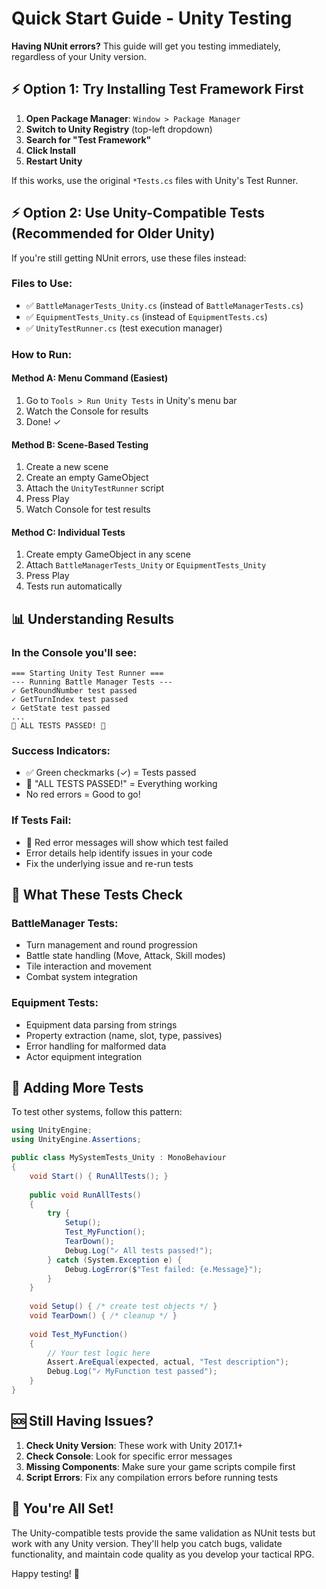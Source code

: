 # Quick Start Guide - Unity Testing

**Having NUnit errors?** This guide will get you testing immediately, regardless of your Unity version.

## ⚡ Option 1: Try Installing Test Framework First

1. **Open Package Manager**: `Window > Package Manager`
2. **Switch to Unity Registry** (top-left dropdown)
3. **Search for "Test Framework"**
4. **Click Install**
5. **Restart Unity**

If this works, use the original `*Tests.cs` files with Unity's Test Runner.

## ⚡ Option 2: Use Unity-Compatible Tests (Recommended for Older Unity)

If you're still getting NUnit errors, use these files instead:

### Files to Use:
- ✅ `BattleManagerTests_Unity.cs` (instead of `BattleManagerTests.cs`)
- ✅ `EquipmentTests_Unity.cs` (instead of `EquipmentTests.cs`)
- ✅ `UnityTestRunner.cs` (test execution manager)

### How to Run:

#### Method A: Menu Command (Easiest)
1. Go to `Tools > Run Unity Tests` in Unity's menu bar
2. Watch the Console for results
3. Done! ✓

#### Method B: Scene-Based Testing
1. Create a new scene
2. Create an empty GameObject
3. Attach the `UnityTestRunner` script
4. Press Play
5. Watch Console for test results

#### Method C: Individual Tests
1. Create empty GameObject in any scene
2. Attach `BattleManagerTests_Unity` or `EquipmentTests_Unity`
3. Press Play
4. Tests run automatically

## 📊 Understanding Results

### In the Console you'll see:
```
=== Starting Unity Test Runner ===
--- Running Battle Manager Tests ---
✓ GetRoundNumber test passed
✓ GetTurnIndex test passed
✓ GetState test passed
...
🎉 ALL TESTS PASSED! 🎉
```

### Success Indicators:
- ✅ Green checkmarks (✓) = Tests passed
- 🎉 "ALL TESTS PASSED!" = Everything working
- No red errors = Good to go!

### If Tests Fail:
- 🔴 Red error messages will show which test failed
- Error details help identify issues in your code
- Fix the underlying issue and re-run tests

## 🎯 What These Tests Check

### BattleManager Tests:
- Turn management and round progression
- Battle state handling (Move, Attack, Skill modes)
- Tile interaction and movement
- Combat system integration

### Equipment Tests:
- Equipment data parsing from strings
- Property extraction (name, slot, type, passives)
- Error handling for malformed data
- Actor equipment integration

## 🔧 Adding More Tests

To test other systems, follow this pattern:

```csharp
using UnityEngine;
using UnityEngine.Assertions;

public class MySystemTests_Unity : MonoBehaviour
{
    void Start() { RunAllTests(); }
    
    public void RunAllTests()
    {
        try {
            Setup();
            Test_MyFunction();
            TearDown();
            Debug.Log("✓ All tests passed!");
        } catch (System.Exception e) {
            Debug.LogError($"Test failed: {e.Message}");
        }
    }
    
    void Setup() { /* create test objects */ }
    void TearDown() { /* cleanup */ }
    
    void Test_MyFunction()
    {
        // Your test logic here
        Assert.AreEqual(expected, actual, "Test description");
        Debug.Log("✓ MyFunction test passed");
    }
}
```

## 🆘 Still Having Issues?

1. **Check Unity Version**: These work with Unity 2017.1+
2. **Check Console**: Look for specific error messages
3. **Missing Components**: Make sure your game scripts compile first
4. **Script Errors**: Fix any compilation errors before running tests

## 🎉 You're All Set!

The Unity-compatible tests provide the same validation as NUnit tests but work with any Unity version. They'll help you catch bugs, validate functionality, and maintain code quality as you develop your tactical RPG.

Happy testing! 🚀
